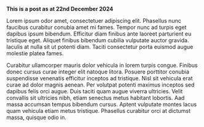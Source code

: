 **This is a post as at 22nd December 2024**

Lorem ipsum odor amet, consectetuer adipiscing elit. Phasellus nunc faucibus curabitur conubia amet mi fames. Tempor nunc ad turpis eget dapibus ipsum bibendum. Efficitur diam finibus ante laoreet parturient eu tristique eget. Aliquet finibus bibendum cubilia vulputate auctor gravida. Iaculis at nulla sit ut potenti diam. Taciti consectetur porta euismod augue molestie platea fames.

Curabitur ullamcorper mauris dolor vehicula in lorem turpis congue. Finibus donec cursus curae integer elit natoque litora. Posuere porttitor conubia suspendisse venenatis efficitur inceptos ad tristique. Nisl sit vehicula erat curae ad dolor magnis aenean. Per volutpat potenti maximus inceptos sed dapibus felis orci augue. Duis taciti quam augue viverra ultricies. Velit convallis sit ultricies nibh, etiam senectus metus habitant lobortis. Aad massa accumsan tempus bibendum cursus. Aptent vulputate montes lacus quam vehicula etiam metus tristique. Phasellus curabitur orci at dictumst massa, quisque odio in.
